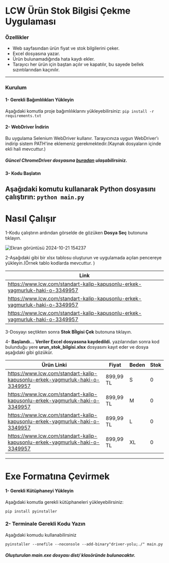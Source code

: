 # LCW Ürün Stok Bilgisi Çekme Uygulaması

### Özellikler

- Web sayfasından ürün fiyat ve stok bilgilerini çeker.
- Excel dosyasına yazar.
- Ürün bulunamadığında hata kaydı ekler.
- Tarayıcı her ürün için baştan açılır ve kapatılır, bu sayede bellek sızıntılarından kaçınılır.

------------

### Kurulum

#### 1- Gerekli Bağımlılıkları Yükleyin

Aşağıdaki komutla proje bağımlılıklarını yükleyebilirsiniz:
`pip install -r requirements.txt`

#### 2- WebDriver İndirin
Bu uygulama Selenium WebDriver kullanır. Tarayıcınıza uygun WebDriver'ı indirip sistem PATH'ine eklemeniz gerekmektedir.(Kaynak dosyaların içinde ekli hali mevcuttur.)

##### Güncel ChromeDriver dosyasına [buradan](https://developer.chrome.com/docs/chromedriver/downloads "buradan") ulaşabilirsiniz.
#### 3- Kodu Başlatın

Aşağıdaki komutu kullanarak Python dosyasını çalıştırın:
`python main.py`
------------
# Nasıl Çalışır
1-Kodu çalıştırın ardından görselde de gözüken **Dosya Seç** butonuna  tıklayın.

![Ekran görüntüsü 2024-10-21 154237](https://github.com/user-attachments/assets/8b40e527-921d-4985-9b27-44f676f9a17f)


2-Aşağıdaki gibi bir xlsx tablosu oluşturun ve uygulamada açılan pencereye yükleyin.(Örnek tablo kodlarda mevcuttur. )

|Link   |
| ------------ |
| https://www.lcw.com/standart-kalip-kapusonlu-erkek-yagmurluk-haki-o-3349957  |
|  https://www.lcw.com/standart-kalip-kapusonlu-erkek-yagmurluk-haki-o-3349957 |
|   https://www.lcw.com/standart-kalip-kapusonlu-erkek-yagmurluk-haki-o-3349957|


3-Dosyayı seçtikten sonra **Stok Bİlgisi Çek** butonuna tıklayın.

4- **Başlandı...**   **Veriler Excel dosyasıına kaydedildi.** yazılarından sonra  kod bulunduğu yere  **urun_stok_bilgisi.xlsx** dosyasını kayıt eder ve  dosya aşağıdaki gibi gözükür.

| Ürün Linki  | Fiyat  |  Beden | Stok  |
| ------------ | ------------ | ------------ | ------------ |
|https://www.lcw.com/standart-kalip-kapusonlu-erkek-yagmurluk-haki-o-3349957   |  899,99 TL |  S  |   0|
|  https://www.lcw.com/standart-kalip-kapusonlu-erkek-yagmurluk-haki-o-3349957 | 899,99 TL  |  M |   0|
| https://www.lcw.com/standart-kalip-kapusonlu-erkek-yagmurluk-haki-o-3349957  | 899,99 TL  |  L |     0|
|  https://www.lcw.com/standart-kalip-kapusonlu-erkek-yagmurluk-haki-o-3349957 | 899,99 TL  |  XL |   0|

------------


# Exe Formatına Çevirmek

#### 1- Gerekli Kütüphaneyi Yükleyin

Aşağıdaki komutla gerekli kütüphaneleri yükleyebilirsiniz:

`pip install pyinstaller`

### 2- Terminale Gerekli Kodu Yazın
Aşağıdaki komudu kullanabilirsiniz

`pyinstaller --onefile --noconsole --add-binary"driver-yolu;./" main.py`

##### Oluşturulan main.exe dosyası dist/ klasöründe bulunacaktır.
